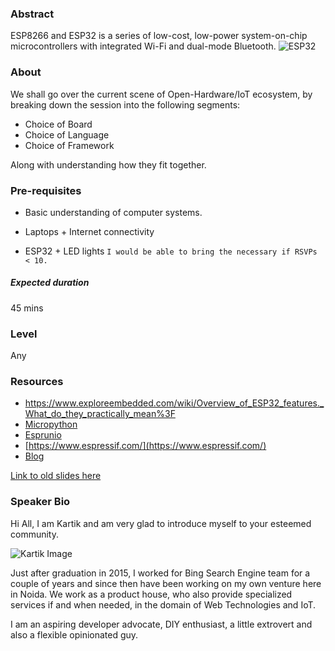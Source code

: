 ### Abstract
ESP8266 and ESP32 is a series of low-cost, low-power system-on-chip microcontrollers with integrated Wi-Fi and dual-mode Bluetooth.
![ESP32](https://www.espressif.com/sites/default/files/modules/esp32-wroom-32-01-s.png)

### About
We shall go over the current scene of Open-Hardware/IoT ecosystem, by breaking down the session into the following segments:

* Choice of Board
* Choice of Language 
* Choice of Framework

Along with understanding how they fit together.
### Pre-requisites

- Basic understanding of computer systems.
- Laptops + Internet connectivity

- ESP32 + LED lights 
`I would be able to bring the necessary if RSVPs < 10. `

##### Expected duration
45 mins

### Level
Any

### Resources
* https://www.exploreembedded.com/wiki/Overview_of_ESP32_features._What_do_they_practically_mean%3F
* [Micropython](https://karx.github.io/Micropython)
* [Esprunio](https://karx.github.io/Esprunio)
* [https://www.espressif.com/](https://www.espressif.com/)
* [Blog](https://akriya.co.in/esp/)

[Link to old slides here](https://docs.google.com/presentation/d/e/2PACX-1vQEtuBjZjfiMrrDJDXblN-IMoPkapX30WOQh5ke2zaNnbXdmdt16w14frvkssjF3Ri4U5ElPOenhSSw/pub?start=false&loop=false&delayms=3000&slide=id.p)

### Speaker Bio
Hi All, I am Kartik and am very glad to introduce myself to your esteemed community.

![Kartik Image](https://avatars3.githubusercontent.com/u/7826138?s=400&u=9fb2c463d89472c513d0d0f47c77218f348a0a0b&v=4)

Just after graduation in 2015, I worked for Bing Search Engine team for a couple of years and since then have been working on my own venture here in Noida. 
We work as a product house, who also provide specialized services if and when needed, in the domain of Web Technologies and IoT.

I am an aspiring developer advocate, DIY enthusiast, a little extrovert and also a flexible opinionated guy.



